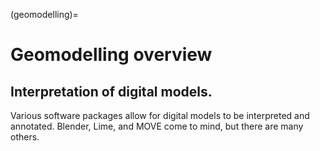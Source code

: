 (geomodelling)=
# Geomodelling overview

## Interpretation of digital models.

Various software packages allow for digital models to be interpreted and annotated.
Blender, Lime, and MOVE come to mind, but there are many others.
